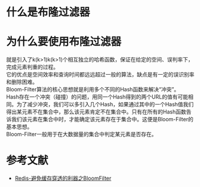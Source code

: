 # 什么是布隆过滤器

# 为什么要使用布隆过滤器


就是引入了k(k>1)k(k>1)个相互独立的哈希函数，保证在给定的空间、误判率下，完成元素判重的过程。  
它的优点是空间效率和查询时间都远远超过一般的算法，缺点是有一定的误识别率和删除困难。  
Bloom-Filter算法的核心思想就是利用多个不同的Hash函数来解决“冲突”。  
Hash存在一个冲突（碰撞）的问题，用同一个Hash得到的两个URL的值有可能相同。为了减少冲突，我们可以多引入几个Hash，如果通过其中的一个Hash值我们得出某元素不在集合中，那么该元素肯定不在集合中。只有在所有的Hash函数告诉我们该元素在集合中时，才能确定该元素存在于集合中。这便是Bloom-Filter的基本思想。  
Bloom-Filter一般用于在大数据量的集合中判定某元素是否存在。

# 参考文献
- [Redis-避免缓存穿透的利器之BloomFilter](https://juejin.cn/post/6844903982209449991)